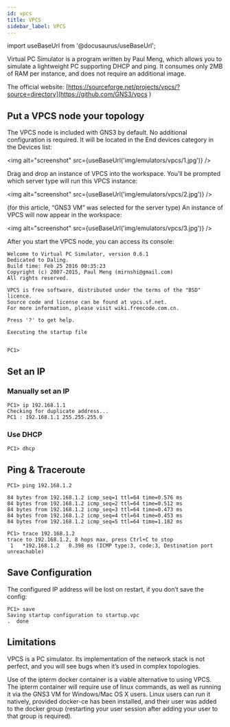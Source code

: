 ```yaml
---
id: vpcs
title: VPCS
sidebar_label: VPCS
---
```


import useBaseUrl from '@docusaurus/useBaseUrl';

Virtual PC Simulator is a program written by Paul Meng, which allows you to simulate a lightweight PC supporting DHCP and ping. It consumes only 2MB of RAM per instance,  and does not require an additional image.

The official website:
[https://sourceforge.net/projects/vpcs/?source=directory](https://github.com/GNS3/vpcs )

## Put a VPCS node your topology

The VPCS node is included with GNS3 by default.  No additional configuration is required. It will be located in the End devices category in the Devices list:

<img alt="screenshot" src={useBaseUrl('img/emulators/vpcs/1.jpg')} />

Drag and drop an instance of VPCS into the workspace. You’ll be prompted which server type will run this VPCS instance:

<img alt="screenshot" src={useBaseUrl('img/emulators/vpcs/2.jpg')} />

(for this article, “GNS3 VM” was selected for the server type)
An instance of VPCS will now appear in the workspace:

<img alt="screenshot" src={useBaseUrl('img/emulators/vpcs/3.jpg')} />

After you start the VPCS node, you can access its console:

```
Welcome to Virtual PC Simulator, version 0.6.1
Dedicated to Daling.
Build time: Feb 25 2016 00:35:23
Copyright (c) 2007-2015, Paul Meng (mirnshi@gmail.com)
All rights reserved.

VPCS is free software, distributed under the terms of the "BSD" licence.
Source code and license can be found at vpcs.sf.net.
For more information, please visit wiki.freecode.com.cn.

Press '?' to get help.

Executing the startup file


PC1>
```

## Set an IP
### Manually set an IP

```
PC1> ip 192.168.1.1
Checking for duplicate address...
PC1 : 192.168.1.1 255.255.255.0
```

### Use DHCP
```
PC1> dhcp
```

## Ping & Traceroute
```
PC1> ping 192.168.1.2

84 bytes from 192.168.1.2 icmp_seq=1 ttl=64 time=0.576 ms
84 bytes from 192.168.1.2 icmp_seq=2 ttl=64 time=0.512 ms
84 bytes from 192.168.1.2 icmp_seq=3 ttl=64 time=0.473 ms
84 bytes from 192.168.1.2 icmp_seq=4 ttl=64 time=0.453 ms
84 bytes from 192.168.1.2 icmp_seq=5 ttl=64 time=1.182 ms
```
```
PC1> trace 192.168.1.2
trace to 192.168.1.2, 8 hops max, press Ctrl+C to stop
 1   *192.168.1.2   0.398 ms (ICMP type:3, code:3, Destination port unreachable)
```

## Save Configuration
The configured IP address will be lost on restart, if you don’t save the config:

```
PC1> save
Saving startup configuration to startup.vpc
.  done
```

## Limitations

VPCS is a PC simulator. Its implementation of the network stack is not perfect, and you will see bugs when it’s used in complex topologies.

Use of the ipterm docker container is a viable alternative to using VPCS. The ipterm container will require use of linux commands, as well as running it via the GNS3 VM for Windows/Mac OS X users.  Linux users can run it natively, provided docker-ce has been installed, and their user was added to the docker group (restarting your user session after adding your user to that group is required).
